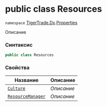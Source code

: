 
# public class Resources
`namespace` [TigerTrade.Dx](../../TigerTrade.Dx.md).[Properties](../../TigerTrade.Dx/Properties.md)



Описание

### Синтаксис
```csharp
public class Resources
```


### Свойства
| Название | Описание |
| --- | --- |
| [`Culture`](./Resources.cs/Свойства/Culture.md) | *Описание* |
| [`ResourceManager`](./Resources.cs/Свойства/ResourceManager.md) | *Описание* |



